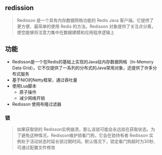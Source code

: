 ## redission
> Redisson 是一个具有内存数据网格功能的 Redis Java 客户端。它提供了更方便、最简单的使用 Redis 的方法。Redisson 对象提供了关注点分离，使您能够将注意力集中在数据建模和应用程序逻辑上
## 功能
* Redisson是一个在Redis的基础上实现的Java驻内存数据网格（In-Memory Data Grid）。它不仅提供了一系列的分布式的Java常用对象，还提供了许多分布式服务
* 基于NIO的Netty框架，通过吞吐量
* 使用Lua脚本
  * 原子操作
  * 减少网络开销
* Redisson 使用布隆过滤器

### 锁
> 如果获取锁的 Redisson实例崩溃，那么该锁可能会永远挂在获取状态。为了避免这种情况，Redisson维护锁看门狗，它会在锁持有者 Redisson 实例处于活动状态时延长锁过期时间。默认情况下，锁定看门狗超时为30秒,可通过配置文件修改

